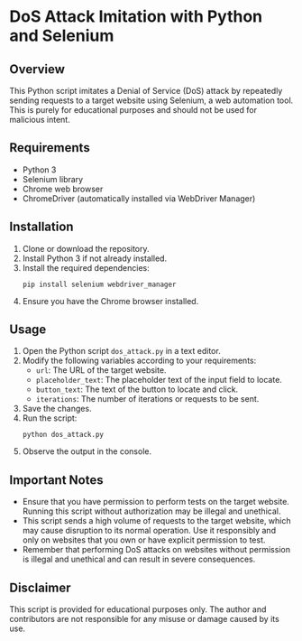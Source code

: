 # DoS Attack Imitation with Python and Selenium

## Overview
This Python script imitates a Denial of Service (DoS) attack by repeatedly sending requests to a target website using Selenium, a web automation tool. This is purely for educational purposes and should not be used for malicious intent.

## Requirements
- Python 3
- Selenium library
- Chrome web browser
- ChromeDriver (automatically installed via WebDriver Manager)

## Installation
1. Clone or download the repository.
2. Install Python 3 if not already installed.
3. Install the required dependencies:
    ```
    pip install selenium webdriver_manager
    ```
4. Ensure you have the Chrome browser installed.

## Usage
1. Open the Python script `dos_attack.py` in a text editor.
2. Modify the following variables according to your requirements:
    - `url`: The URL of the target website.
    - `placeholder_text`: The placeholder text of the input field to locate.
    - `button_text`: The text of the button to locate and click.
    - `iterations`: The number of iterations or requests to be sent.
3. Save the changes.
4. Run the script:
    ```
    python dos_attack.py
    ```
5. Observe the output in the console.

## Important Notes
- Ensure that you have permission to perform tests on the target website. Running this script without authorization may be illegal and unethical.
- This script sends a high volume of requests to the target website, which may cause disruption to its normal operation. Use it responsibly and only on websites that you own or have explicit permission to test.
- Remember that performing DoS attacks on websites without permission is illegal and unethical and can result in severe consequences.

## Disclaimer
This script is provided for educational purposes only. The author and contributors are not responsible for any misuse or damage caused by its use.

